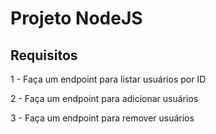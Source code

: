 # Projeto NodeJS

## Requisitos
1 - Faça um endpoint para listar usuários por ID

2 - Faça um endpoint para adicionar usuários

3 - Faça um endpoint para remover usuários

